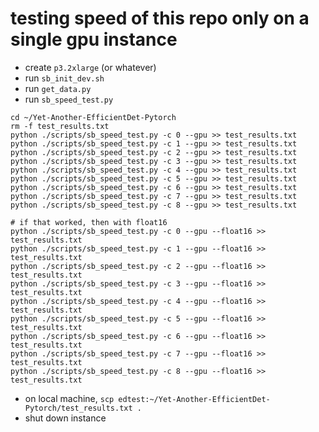 # testing speed of this repo only on a single gpu instance

+ create `p3.2xlarge` (or whatever)
+ run `sb_init_dev.sh`
+ run `get_data.py`
+ run `sb_speed_test.py`
 
```shell
cd ~/Yet-Another-EfficientDet-Pytorch
rm -f test_results.txt
python ./scripts/sb_speed_test.py -c 0 --gpu >> test_results.txt
python ./scripts/sb_speed_test.py -c 1 --gpu >> test_results.txt
python ./scripts/sb_speed_test.py -c 2 --gpu >> test_results.txt
python ./scripts/sb_speed_test.py -c 3 --gpu >> test_results.txt
python ./scripts/sb_speed_test.py -c 4 --gpu >> test_results.txt
python ./scripts/sb_speed_test.py -c 5 --gpu >> test_results.txt
python ./scripts/sb_speed_test.py -c 6 --gpu >> test_results.txt
python ./scripts/sb_speed_test.py -c 7 --gpu >> test_results.txt
python ./scripts/sb_speed_test.py -c 8 --gpu >> test_results.txt

# if that worked, then with float16
python ./scripts/sb_speed_test.py -c 0 --gpu --float16 >> test_results.txt
python ./scripts/sb_speed_test.py -c 1 --gpu --float16 >> test_results.txt
python ./scripts/sb_speed_test.py -c 2 --gpu --float16 >> test_results.txt
python ./scripts/sb_speed_test.py -c 3 --gpu --float16 >> test_results.txt
python ./scripts/sb_speed_test.py -c 4 --gpu --float16 >> test_results.txt
python ./scripts/sb_speed_test.py -c 5 --gpu --float16 >> test_results.txt
python ./scripts/sb_speed_test.py -c 6 --gpu --float16 >> test_results.txt
python ./scripts/sb_speed_test.py -c 7 --gpu --float16 >> test_results.txt
python ./scripts/sb_speed_test.py -c 8 --gpu --float16 >> test_results.txt 
```

+ on local machine, `scp edtest:~/Yet-Another-EfficientDet-Pytorch/test_results.txt .`
+ shut down instance